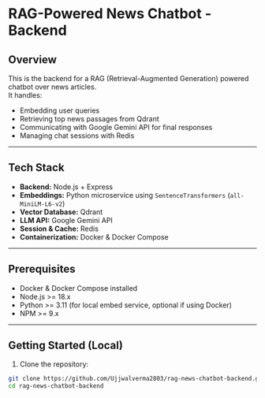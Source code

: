 # RAG-Powered News Chatbot - Backend

## Overview
This is the backend for a RAG (Retrieval-Augmented Generation) powered chatbot over news articles.  
It handles:
- Embedding user queries
- Retrieving top news passages from Qdrant
- Communicating with Google Gemini API for final responses
- Managing chat sessions with Redis

---

## Tech Stack
- **Backend:** Node.js + Express
- **Embeddings:** Python microservice using `SentenceTransformers` (`all-MiniLM-L6-v2`)
- **Vector Database:** Qdrant
- **LLM API:** Google Gemini API
- **Session & Cache:** Redis
- **Containerization:** Docker & Docker Compose

---

## Prerequisites
- Docker & Docker Compose installed
- Node.js >= 18.x
- Python >= 3.11 (for local embed service, optional if using Docker)
- NPM >= 9.x

---

## Getting Started (Local)

1. Clone the repository:
```bash
git clone https://github.com/Ujjwalverma2803/rag-news-chatbot-backend.git
cd rag-news-chatbot-backend
